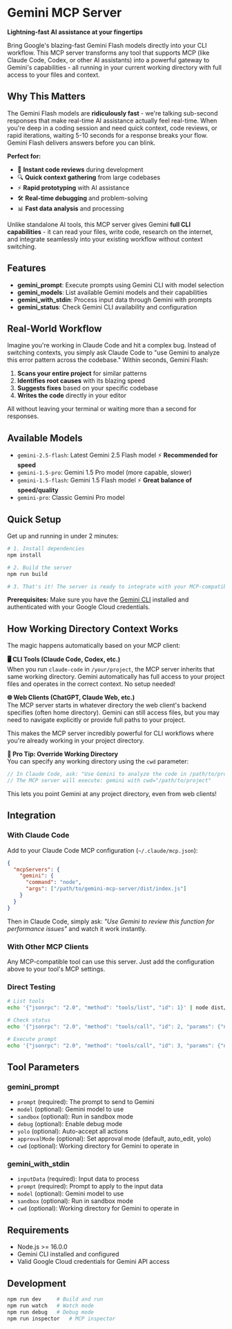 # Gemini MCP Server

**Lightning-fast AI assistance at your fingertips**

Bring Google's blazing-fast Gemini Flash models directly into your CLI workflow. This MCP server transforms any tool that supports MCP (like Claude Code, Codex, or other AI assistants) into a powerful gateway to Gemini's capabilities - all running in your current working directory with full access to your files and context.

## Why This Matters

The Gemini Flash models are **ridiculously fast** - we're talking sub-second responses that make real-time AI assistance actually feel real-time. When you're deep in a coding session and need quick context, code reviews, or rapid iterations, waiting 5-10 seconds for a response breaks your flow. Gemini Flash delivers answers before you can blink.

**Perfect for:**
- 🚀 **Instant code reviews** during development
- 🔍 **Quick context gathering** from large codebases  
- ⚡ **Rapid prototyping** with AI assistance
- 🛠️ **Real-time debugging** and problem-solving
- 📊 **Fast data analysis** and processing

Unlike standalone AI tools, this MCP server gives Gemini **full CLI capabilities** - it can read your files, write code, research on the internet, and integrate seamlessly into your existing workflow without context switching.

## Features

- **gemini_prompt**: Execute prompts using Gemini CLI with model selection
- **gemini_models**: List available Gemini models and their capabilities  
- **gemini_with_stdin**: Process input data through Gemini with prompts
- **gemini_status**: Check Gemini CLI availability and configuration

## Real-World Workflow

Imagine you're working in Claude Code and hit a complex bug. Instead of switching contexts, you simply ask Claude Code to "use Gemini to analyze this error pattern across the codebase." Within seconds, Gemini Flash:

1. **Scans your entire project** for similar patterns
2. **Identifies root causes** with its blazing speed  
3. **Suggests fixes** based on your specific codebase
4. **Writes the code** directly in your editor

All without leaving your terminal or waiting more than a second for responses.

## Available Models

- `gemini-2.5-flash`: Latest Gemini 2.5 Flash model ⚡ **Recommended for speed**
- `gemini-1.5-pro`: Gemini 1.5 Pro model (more capable, slower)
- `gemini-1.5-flash`: Gemini 1.5 Flash model ⚡ **Great balance of speed/quality**
- `gemini-pro`: Classic Gemini Pro model

## Quick Setup

Get up and running in under 2 minutes:

```bash
# 1. Install dependencies
npm install

# 2. Build the server  
npm run build

# 3. That's it! The server is ready to integrate with your MCP-compatible tools
```

**Prerequisites:** Make sure you have the [Gemini CLI](https://github.com/google-gemini/gemini-cli) installed and authenticated with your Google Cloud credentials.

## How Working Directory Context Works

The magic happens automatically based on your MCP client:

**🖥️ CLI Tools (Claude Code, Codex, etc.)**  
When you run `claude-code` in `/your/project`, the MCP server inherits that same working directory. Gemini automatically has full access to your project files and operates in the correct context. No setup needed!

**🌐 Web Clients (ChatGPT, Claude Web, etc.)**  
The MCP server starts in whatever directory the web client's backend specifies (often home directory). Gemini can still access files, but you may need to navigate explicitly or provide full paths to your project.

This makes the MCP server incredibly powerful for CLI workflows where you're already working in your project directory.

**🎯 Pro Tip: Override Working Directory**  
You can specify any working directory using the `cwd` parameter:

```javascript
// In Claude Code, ask: "Use Gemini to analyze the code in /path/to/project"
// The MCP server will execute: gemini with cwd="/path/to/project"
```

This lets you point Gemini at any project directory, even from web clients!

## Integration

### With Claude Code

Add to your Claude Code MCP configuration (`~/.claude/mcp.json`):

```json
{
  "mcpServers": {
    "gemini": {
      "command": "node", 
      "args": ["/path/to/gemini-mcp-server/dist/index.js"]
    }
  }
}
```

Then in Claude Code, simply ask: *"Use Gemini to review this function for performance issues"* and watch it work instantly.

### With Other MCP Clients

Any MCP-compatible tool can use this server. Just add the configuration above to your tool's MCP settings.

### Direct Testing

```bash
# List tools
echo '{"jsonrpc": "2.0", "method": "tools/list", "id": 1}' | node dist/index.js

# Check status
echo '{"jsonrpc": "2.0", "method": "tools/call", "id": 2, "params": {"name": "gemini_status", "arguments": {}}}' | node dist/index.js

# Execute prompt
echo '{"jsonrpc": "2.0", "method": "tools/call", "id": 3, "params": {"name": "gemini_prompt", "arguments": {"prompt": "What is 2+2?", "model": "gemini-2.5-flash"}}}' | node dist/index.js
```

## Tool Parameters

### gemini_prompt
- `prompt` (required): The prompt to send to Gemini
- `model` (optional): Gemini model to use
- `sandbox` (optional): Run in sandbox mode
- `debug` (optional): Enable debug mode  
- `yolo` (optional): Auto-accept all actions
- `approvalMode` (optional): Set approval mode (default, auto_edit, yolo)
- `cwd` (optional): Working directory for Gemini to operate in

### gemini_with_stdin
- `inputData` (required): Input data to process
- `prompt` (required): Prompt to apply to the input data
- `model` (optional): Gemini model to use
- `sandbox` (optional): Run in sandbox mode
- `cwd` (optional): Working directory for Gemini to operate in

## Requirements

- Node.js >= 16.0.0
- Gemini CLI installed and configured
- Valid Google Cloud credentials for Gemini API access

## Development

```bash
npm run dev     # Build and run
npm run watch   # Watch mode
npm run debug   # Debug mode
npm run inspector   # MCP inspector
```